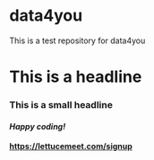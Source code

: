 # data4you
This is a test repository for data4you
# This is a headline
### **This is a small headline**
#### *Happy coding!*

**https://lettucemeet.com/signup**



